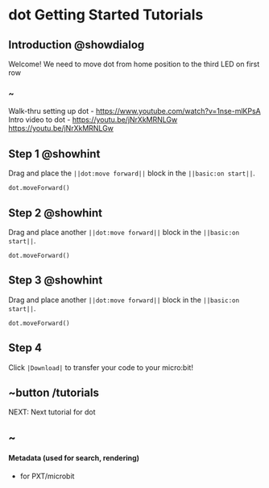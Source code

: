 # dot Getting Started Tutorials

## Introduction @showdialog

Welcome! We need to move dot from home position to the third LED on first row 

### ~
Walk-thru setting up dot - https://www.youtube.com/watch?v=1nse-mlKPsA
Intro video to dot - https://youtu.be/jNrXkMRNLGw
https://youtu.be/jNrXkMRNLGw

## Step 1 @showhint

Drag and place the ``||dot:move forward||`` block in the ``||basic:on start||``.


```blocks
dot.moveForward()
```

## Step 2 @showhint

Drag and place another ``||dot:move forward||`` block in the ``||basic:on start||``.


```blocks
dot.moveForward()
```

## Step 3 @showhint

Drag and place another ``||dot:move forward||`` block in the ``||basic:on start||``.


```blocks
dot.moveForward()
```

## Step 4

Click ``|Download|`` to transfer your code to your micro:bit!

## ~button /tutorials

NEXT: Next tutorial for dot

## ~

#### Metadata (used for search, rendering)

* for PXT/microbit
<script src="https://makecode.com/gh-pages-embed.js"></script><script>makeCodeRender("{{ site.makecode.home_url }}", "{{ site.github.owner_name }}/{{ site.github.repository_name }}");</script>
